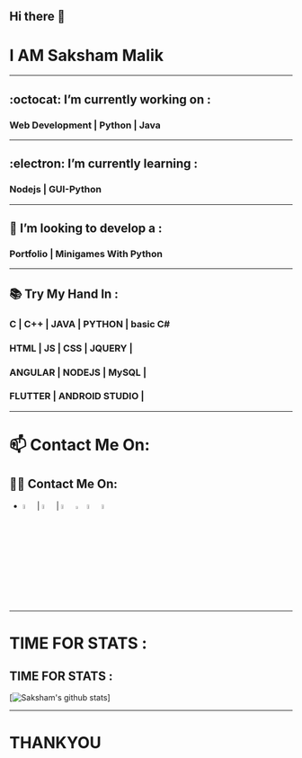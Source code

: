 ## Hi there 👋
# I AM Saksham Malik
<hr>

##  :octocat: I’m currently working on :
### Web Development | Python  | Java
<hr>

##  :electron: I’m currently learning :
### Nodejs | GUI-Python
<hr>

## 🤔 I’m looking to develop a :
### Portfolio |  Minigames With Python
<hr>

## 📚	Try My Hand In :

### C | C++ | JAVA | PYTHON | basic C#
### HTML | JS | CSS | JQUERY |
### ANGULAR | NODEJS | MySQL |
### FLUTTER | ANDROID STUDIO |

<hr>

# 📫 Contact Me On:
## :man_technologist: Contact Me On:

* [<img src="https://sourcerer.io/icons/logo-sharing.svg" width="4.5%" alt="Sourcerer"/>](https://sourcerer.io/SaKsHaMaLiK) | [<img src="https://img.icons8.com/fluent/48/000000/instagram-new.png" width="4.5%"/>](https://www.instagram.com/saksham._.malik/) | [<img src="https://img.icons8.com/color/48/000000/linkedin.png" width="4.5%"/>](https://www.linkedin.com/in/saksham-malik-a7b13318b/)
[<img src="https://sourcerer.io/icons/logo-sharing.svg" width="3.5%" alt="Sourcerer"/>](https://sourcerer.io/SaKsHaMaLiK)  [<img src="https://img.icons8.com/fluent/48/000000/instagram-new.png" width="4.5%"/>](https://www.instagram.com/saksham._.malik/)  [<img src="https://img.icons8.com/color/48/000000/linkedin.png" width="4.5%"/>](https://www.linkedin.com/in/saksham-malik-a7b13318b/)

<hr>

# TIME FOR STATS :
## TIME FOR STATS :

[![Saksham's github stats](https://github-readme-stats.vercel.app/api?username=SaKsHaMaLiK&show_icons=true&theme=radical)]

<hr>

# THANKYOU
